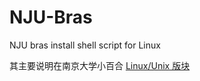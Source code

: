 NJU-Bras
====

NJU bras install shell script for Linux

其主要说明在南京大学小百合 [Linux/Unix 版块](http://bbs.nju.edu.cn/bbstcon?board=LinuxUnix&file=M.1315829168.A)
